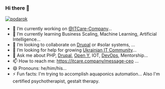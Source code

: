 ### Hi there 👋

<p align="left"> <a href="https://github.com/ryo-ma/github-profile-trophy"><img src="https://github-profile-trophy.vercel.app/?username=podarok" alt="podarok" /></a> </p>

<!--
**podarok/podarok** is a ✨ _special_ ✨ repository because its `README.md` (this file) appears on your GitHub profile.

Here are some ideas to get you started:
-->
- 🔭 I’m currently working on [@ITCare-Company](https://github.com/ITCare-Company)...
- 🌱 I’m currently learning Business Scaling, Machine Learning, Artificial Intelligence...
- 👯 I’m looking to collaborate on [Drupal](https://dgo.to/@podarok) or #solar systems, ...
- 🤔 I’m looking for help for growing [Ukrainian IT Community](http://community.itcare.company)...
- 💬 Ask me about PHP, [Drupal](https://dgo.to/@podarok), [Open Y](https://openy.org), IOT, [DevOps](http://cibox.tools), Mentorship...
- 📫 How to reach me: https://itcare.company/message-ceo ...
- 😄 Pronouns: he/him/his...
- ⚡ Fun facts: I'm trying to accomplish aquaponics automation... Also I'm certified psychotherapist, gestalt therapy.
